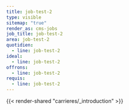 ```yaml
---
title: job-test-2
type: visible
sitemap: "true"
render_as: cms-jobs
job_title: job-test-2
area: job-test-2
quotidien:
  - line: job-test-2
ideal:
  - line: job-test-2
offrons:
  - line: job-test-2
requis:
  - line: job-test-2
---
```

{{< render-shared "carrieres/_introduction" >}}